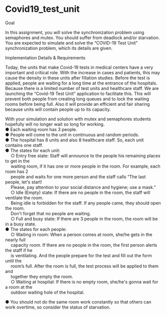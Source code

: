 # Covid19_test_unit

Goal

In this assignment, you will solve the synchronization problem using semaphores and mutex. You
should suffer from deadlock and/or starvation. You are expected to simulate and solve the
“COVID-19 Test Unit” synchronization problem, which its details are given.

Implementation Details & Requirements  

Today, the units that make Covid-19 tests in medical centers have a very important and critical role.
With the increase in cases and patients, this may cause the density in these units after fillation studies.
Before the test is applied, people are waiting for a long time at the entrance of the hospitals. Because
there is a limited number of test units and healthcare staff. We are launching the “Covid-19 Test Unit”
application to facilitate this. This will prevent both people from creating long queues and to lock the
waiting rooms before being full. Also it will provide an efficient and fair sharing because units will
contain people up to its capacity.

With your simulation and solution with mutex and semaphores students hopefully will no longer wait
so long for working.  
● Each waiting room has 3 people.  
● People will come to the unit in continuous and random periods.  
● The hospital has 8 units and also 8 healthcare staff. So, each unit contains one staff.  
● The states for each unit:  
&emsp;    ○ Entry free state: Staff will announce to the people his remaining places to get in the  
&emsp;    waiting room, if it has one or more people in the room. For example, each room has 2  
&emsp;    people and waits for one more person and the staff calls “The last people, let's start!  
&emsp;    Please, pay attention to your social distance and hygiene; use a mask.”    
&emsp;    ○ Idle (Empty) state: If there are no people in the room, the staff will ventilate the room.  
&emsp;    Being idle is forbidden for the staff. If any people came, they should open the room.  
&emsp;    Don't forget that no people are waiting.    
&emsp;    ○ Full and busy state: If there are 3 people in the room, the room will be in a busy state.    
● The states for each people:  
&emsp;    ○ Waiting in room: When a person comes at room, she/he gets in the nearly full  
&emsp;    capacity room. If there are no people in the room, the first person alerts the staff if he  
&emsp;    is ventilating. And the people prepare for the test and fill out the form until the  
&emsp;    room’s full. After the room is full, the test process will be applied to them and  
&emsp;    together they empty the room.  
&emsp;    ○ Waiting at hospital: If there is no empty room, she/he's gonna wait for a room at the  
&emsp;    outdoor waiting hole of the hospital.  

● You should not do the same room work constantly so that others can work overtime, so
consider the status of starvation.
